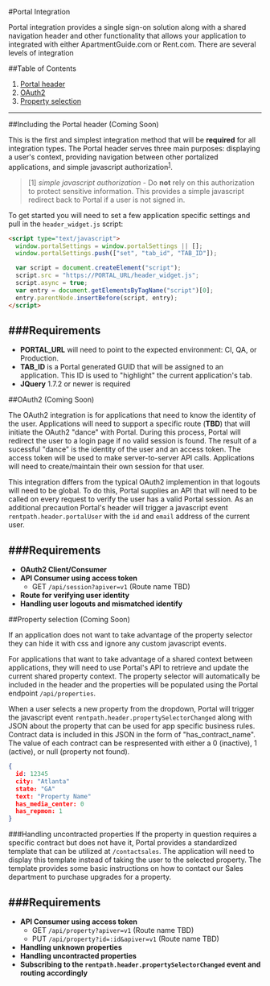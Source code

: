 #Portal Integration

Portal integration provides a single sign-on solution along with a shared navigation header and other functionality that allows your application to integrated with either ApartmentGuide.com or Rent.com. There are several levels of integration 

##Table of Contents
1. [Portal header](#portal-header)
2. [OAuth2](#oauth2)
3. [Property selection](#property-selection)

---

<a name="portal-header"></a>
##Including the Portal header (Coming Soon)


This is the first and simplest integration method that will be **required** for all integration types. The Portal header serves three main purposes: displaying a user's context, providing navigation between other portalized applications, and simple javascript authorization<sup>[1](#1)</sup>. 
 
> [1] <a name="1"></a>*simple javascript authorization* - Do **not** rely on this authorization to protect sensitive information. This provides a simple javascript redirect back to Portal if a user is not signed in.


To get started you will need to set a few application specific settings and pull in the `header_widget.js` script:


````html
<script type="text/javascript">
  window.portalSettings = window.portalSettings || [];
  window.portalSettings.push(["set", "tab_id", "TAB_ID"]);

  var script = document.createElement("script");
  script.src = "https://PORTAL_URL/header_widget.js";
  script.async = true;
  var entry = document.getElementsByTagName("script")[0];
  entry.parentNode.insertBefore(script, entry);
</script>
````

###Requirements  
---
- **PORTAL_URL** will need to point to the expected environment: CI, QA, or Production.  
- **TAB_ID** is a Portal generated GUID that will be assigned to an application. This ID is used to "highlight" the current application's tab.  
- **JQuery** 1.7.2 or newer is required



<a name="oauth2"></a>
##OAuth2 (Coming Soon)

The OAuth2 integration is for applications that need to know the identity of the user. Applications will need to support a specific route (**TBD**) that will initiate the OAuth2 "dance" with Portal. During this process, Portal will redirect the user to a login page if no valid session is found. The result of a sucessful "dance" is the identity of the user and an access token. The access token will be used to make server-to-server API calls. Applications will need to create/maintain their own session for that user.

This integration differs from the typical OAuth2 implemention in that logouts will need to be global. To do this, Portal supplies an API that will need to be called on every request to verify the user has a valid Portal session. As an additional precaution Portal's header will trigger a javascript event `rentpath.header.portalUser` with the `id` and `email` address of the current user.


###Requirements  
---
- **OAuth2 Client/Consumer** 
- **API Consumer using access token**
  - GET `/api/session?apiver=v1` (Route name TBD)
- **Route for verifying user identity** 
- **Handling user logouts and mismatched identify**

<a name="property-selection"></a>
##Property selection (Coming Soon)

If an application does not want to take advantage of the property selector they can hide it with css and ignore any custom javascript events.

For applications that want to take advantage of a shared context between applications, they will need to use Portal's API to retrieve and update the current shared property context. The property selector will automatically be included in the header and the properties will be populated using the Portal endpoint `/api/properties`. 

When a user selects a new property from the dropdown, Portal will trigger the javascript event `rentpath.header.propertySelectorChanged` along with JSON about the property that can be used for app specific business rules. Contract data is included in this JSON in the form of "has_contract_name". The value of each contract can be respresented with either a 0 (inactive), 1 (active), or null (property not found).

```json
{
  id: 12345
  city: "Atlanta"
  state: "GA"
  text: "Property Name"
  has_media_center: 0
  has_repmon: 1
}
```

###Handling uncontracted properties
If the property in question requires a specific contract but does not have it, Portal provides a standardized template that can be utilized at `/contactsales`. The application will need to display this template instead of taking the user to the selected property. The template provides some basic instructions on how to contact our Sales department to purchase upgrades for a property.


###Requirements  
---
- **API Consumer using access token**
  - GET `/api/property?apiver=v1` (Route name TBD)
  - PUT `/api/property?id=:id&apiver=v1` (Route name TBD)
- **Handling unknown properties**
- **Handling uncontracted properties**
- **Subscribing to the `rentpath.header.propertySelectorChanged` event and routing accordingly**
